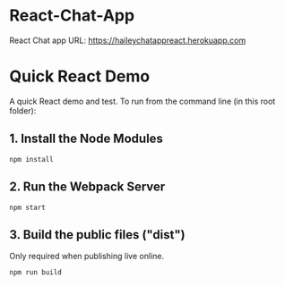 # React-Chat-App

React Chat app
URL: https://haileychatappreact.herokuapp.com

# Quick React Demo

A quick React demo and test. To run from the command line (in this root folder):

## 1. Install the Node Modules

```shell
npm install
```

## 2. Run the Webpack Server

```shell
npm start
```

## 3. Build the public files ("dist")

Only required when publishing live online.

```shell
npm run build
```
